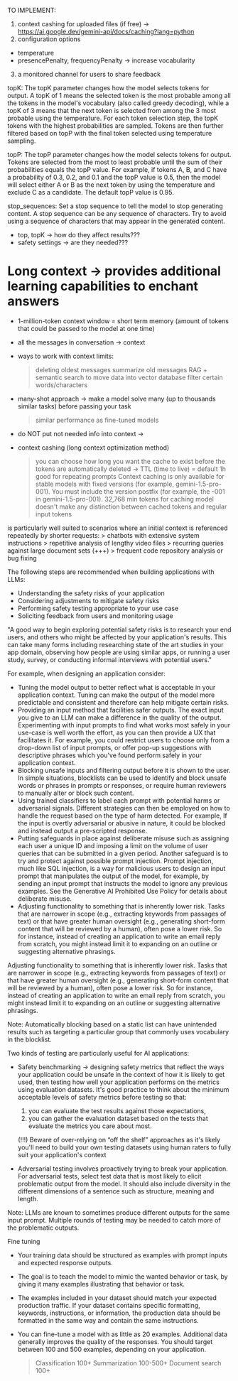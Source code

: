 TO IMPLEMENT:

1) context cashing for uploaded files (if free) -> https://ai.google.dev/gemini-api/docs/caching?lang=python
2) configuration options
- temperature
- presencePenalty, frequencyPenalty -> increase vocabularity
3) a monitored channel for users to share feedback


topK: The topK parameter changes how the model selects tokens for output. A topK of 1 means the selected token is the most probable among all the tokens in the model's vocabulary (also called greedy decoding), while a topK of 3 means that the next token is selected from among the 3 most probable using the temperature. For each token selection step, the topK tokens with the highest probabilities are sampled. Tokens are then further filtered based on topP with the final token selected using temperature sampling.

topP: The topP parameter changes how the model selects tokens for output. Tokens are selected from the most to least probable until the sum of their probabilities equals the topP value. For example, if tokens A, B, and C have a probability of 0.3, 0.2, and 0.1 and the topP value is 0.5, then the model will select either A or B as the next token by using the temperature and exclude C as a candidate. The default topP value is 0.95.

stop_sequences: Set a stop sequence to tell the model to stop generating content. A stop sequence can be any sequence of characters. Try to avoid using a sequence of characters that may appear in the generated content.

- top, topK -> how do they affect results??? 
- safety settings -> are they needed???




# Long context -> provides additional learning capabilities to enchant answers


- 1-million-token context window = short term memory (amount of tokens that could be passed to the model at one time)

- all the messages in conversation -> context

- ways to work with context limits:
 	> deleting oldest messages
 	> summarize old messages
	> RAG + semantic search to move data into vector database
	> filter certain words/characters

- many-shot approach -> make a model solve many (up to thousands similar tasks) before passing your task
	> similar performance as fine-tuned models

- do NOT put not needed info into context -> 



- context cashing (long context optimization method)
	> you can choose how long you want the cache to exist before the tokens are automatically deleted -> TTL (time to live) = default 1h
	> good for repeating prompts
	> Context caching is only available for stable models with fixed versions (for example, gemini-1.5-pro-001). You must include the version postfix (for example, the -001 in gemini-1.5-pro-001).
	> 32,768 min tokens for caching
	> model doesn't make any distinction between cached tokens and regular input tokens

is particularly well suited to scenarios where an initial context is referenced repeatedly by shorter requests:
	> chatbots with extensive system instructions
	> repetitive analysis of lengthy video files
	> recurring queries against large document sets (+++)
	> frequent code repository analysis or bug fixing


The following steps are recommended when building applications with LLMs:
- Understanding the safety risks of your application
- Considering adjustments to mitigate safety risks
- Performing safety testing appropriate to your use case
- Soliciting feedback from users and monitoring usage

"A good way to begin exploring potential safety risks is to research your end users, and others who might be affected by your application's results. This can take many forms including researching state of the art studies in your app domain, observing how people are using similar apps, or running a user study, survey, or conducting informal interviews with potential users."

For example, when designing an application consider:

- Tuning the model output to better reflect what is acceptable in your application context. Tuning can make the output of the model more predictable and consistent and therefore can help mitigate certain risks.
- Providing an input method that facilities safer outputs. The exact input you give to an LLM can make a difference in the quality of the output. Experimenting with input prompts to find what works most safely in your use-case is well worth the effort, as you can then provide a UX that facilitates it. For example, you could restrict users to choose only from a drop-down list of input prompts, or offer pop-up suggestions with descriptive phrases which you've found perform safely in your application context.
- Blocking unsafe inputs and filtering output before it is shown to the user. In simple situations, blocklists can be used to identify and block unsafe words or phrases in prompts or responses, or require human reviewers to manually alter or block such content.
- Using trained classifiers to label each prompt with potential harms or adversarial signals. Different strategies can then be employed on how to handle the request based on the type of harm detected. For example, If the input is overtly adversarial or abusive in nature, it could be blocked and instead output a pre-scripted response.
- Putting safeguards in place against deliberate misuse such as assigning each user a unique ID and imposing a limit on the volume of user queries that can be submitted in a given period. Another safeguard is to try and protect against possible prompt injection. Prompt injection, much like SQL injection, is a way for malicious users to design an input prompt that manipulates the output of the model, for example, by sending an input prompt that instructs the model to ignore any previous examples. See the Generative AI Prohibited Use Policy for details about deliberate misuse.
- Adjusting functionality to something that is inherently lower risk. Tasks that are narrower in scope (e.g., extracting keywords from passages of text) or that have greater human oversight (e.g., generating short-form content that will be reviewed by a human), often pose a lower risk. So for instance, instead of creating an application to write an email reply from scratch, you might instead limit it to expanding on an outline or suggesting alternative phrasings.

Adjusting functionality to something that is inherently lower risk. Tasks that are narrower in scope (e.g., extracting keywords from passages of text) or that have greater human oversight (e.g., generating short-form content that will be reviewed by a human), often pose a lower risk. So for instance, instead of creating an application to write an email reply from scratch, you might instead limit it to expanding on an outline or suggesting alternative phrasings.

Note: Automatically blocking based on a static list can have unintended results such as targeting a particular group that commonly uses vocabulary in the blocklist.


Two kinds of testing are particularly useful for AI applications:

- Safety benchmarking -> designing safety metrics that reflect the ways your application could be unsafe in the context of how it is likely to get used, then testing how well your application performs on the metrics using evaluation datasets. It's good practice to think about the minimum acceptable levels of safety metrics before testing so that:
	1) you can evaluate the test results against those expectations,
	2) you can gather the evaluation dataset based on the tests that evaluate the metrics you care about most.

	(!!!) Beware of over-relying on “off the shelf” approaches as it's likely you'll need to build your own testing datasets using human raters to fully suit your application's context

- Adversarial testing involves proactively trying to break your application. For adversarial tests, select test data that is most likely to elicit problematic output from the model. It should also include diversity in the different dimensions of a sentence such as structure, meaning and length.


Note: LLMs are known to sometimes produce different outputs for the same input prompt. Multiple rounds of testing may be needed to catch more of the problematic outputs.


Fine tuning

- Your training data should be structured as examples with prompt inputs and expected response outputs.
- The goal is to teach the model to mimic the wanted behavior or task, by giving it many examples illustrating that behavior or task.
- The examples included in your dataset should match your expected production traffic. If your dataset contains specific formatting, keywords, instructions, or information, the production data should be formatted in the same way and contain the same instructions.
- You can fine-tune a model with as little as 20 examples. Additional data generally improves the quality of the responses. You should target between 100 and 500 examples, depending on your application.

	> Classification	100+
	> Summarization		100-500+
	> Document search	100+

